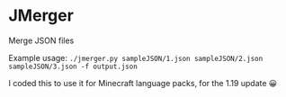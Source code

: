 # JMerger
Merge JSON files

Example usage: `./jmerger.py sampleJSON/1.json sampleJSON/2.json sampleJSON/3.json -f output.json`

I coded this to use it for Minecraft language packs, for the 1.19 update 😀
